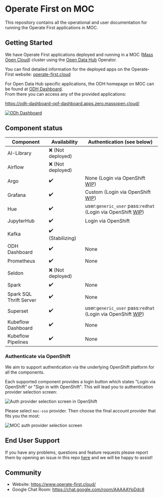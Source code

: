 # Operate First on MOC

This repository contains all the operational and user documentation for running the Operate First applications in MOC.

## Getting Started

We have Operate First applications deployed and running in a MOC ([Mass Open Cloud](https://massopen.cloud/)) cluster using the [Open Data Hub](https://opendatahub.io/) Operator.

You can find detailed information for the deployed apps on the Operate-First website: [operate-first.cloud](https://www.operate-first.cloud/)

For Open Data Hub specific applications, the ODH homepage on MOC can be found at [ODH Dashboard](https://odh-dashboard-opf-dashboard.apps.zero.massopen.cloud/). <br>
From there you can access any of the provided applications:

https://odh-dashboard-opf-dashboard.apps.zero.massopen.cloud/

[![ODh Dashboard](docs/assets/images/odh-dashboard.png)](https://odh-dashboard-opf-dashboard.apps.zero.massopen.cloud/)

## Component status

| Component               | Availability      | Authentication (see below)                                                         |
| ----------------------- | ----------------- | ---------------------------------------------------------------------------------- |
| AI-Library              | ❌ (Not deployed) |                                                                                    |
| Airflow                 | ❌ (Not deployed) |                                                                                    |
| Argo                    | ✔️                | None (Login via OpenShift [WIP](https://github.com/operate-first/odh/issues/39))   |
| Grafana                 | ✔️                | Custom (Login via OpenShift [WIP](https://github.com/operate-first/odh/issues/37)) |
| Hue                     | ✔️                | user:`generic_user` pass:`redhat` (Login via OpenShift [WIP](https://github.com/operate-first/odh/issues/47)) |
| JupyterHub              | ✔️                | Login via OpenShift                                                                |
| Kafka                   | ✔️ (Stabilizing)  |                                                                                    |
| ODH Dashboard           | ✔️                | None                                                                               |
| Prometheus              | ✔️                | None                                                                               |
| Seldon                  | ❌ (Not deployed) |                                                                                    |
| Spark                   | ✔️                | None                                                                               |
| Spark SQL Thrift Server | ✔️                | None                                                                               |
| Superset                | ✔️                | user:`generic_user` pass:`redhat` (Login via OpenShift [WIP](https://github.com/operate-first/odh/issues/48)) |
| Kubeflow Dashboard      | ✔️                | None                                                                               |
| Kubeflow Pipelines      | ✔️                | None                                                                               |

### Authenticate via OpenShift

We aim to support authentication via the underlying OpenShift platform for all the components.

Each supported component provides a login button which states "Login via OpenShift" or "Sign in with OpenShift". This will lead you to authentication provider selection screen:

![Auth provider selection screen in OpenShift](docs/assets/images/openshift-login.png)

Please select `moc-sso` provider. Then choose the final account provider that fits you the most:

![MOC auth provider selection screen](docs/assets/images/moc-login.png)

## End User Support

If you have any problems, questions and feature requests please report them by opening an issue in this repo [here](https://github.com/operate-first/odh-moc-support/issues) and we will be happy to assist!

## Community

- Website: https://www.operate-first.cloud/
- Google Chat Room: https://chat.google.com/room/AAAAAYpDdc8
